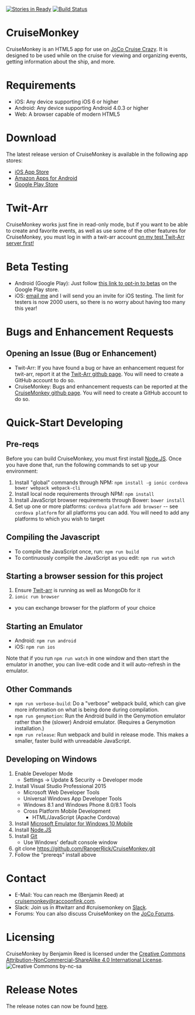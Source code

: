 [![Stories in Ready](https://badge.waffle.io/RangerRick/CruiseMonkey.png?label=ready&title=Ready)](https://waffle.io/RangerRick/CruiseMonkey)
[![Build Status](https://travis-ci.org/RangerRick/CruiseMonkey.png)](https://travis-ci.org/RangerRick/CruiseMonkey)

CruiseMonkey
============

CruiseMonkey is an HTML5 app for use on [JoCo Cruise Crazy](http://jococruisecrazy.com/).  It is designed to be used while on the cruise for viewing and organizing events, getting information about the ship, and more.

Requirements
============

* iOS: Any device supporting iOS 6 or higher
* Android: Any device supporting Android 4.0.3 or higher
* Web: A browser capable of modern HTML5

Download
========

The latest release version of CruiseMonkey is available in the following app stores:

* [iOS App Store](https://itunes.apple.com/us/app/cruisemonkey/id597303284?mt=8)
* [Amazon Apps for Android](http://www.amazon.com/Benjamin-Reed-CruiseMonkey/dp/B00BBOMRDW)
* [Google Play Store](https://play.google.com/store/apps/details?id=com.raccoonfink.cruisemonkey&hl=en_GB)

Twit-Arr
========

CruiseMonkey works just fine in read-only mode, but if you want to be able to create and favorite events, as well as use some of the other features for CruiseMonkey, you must log in with a twit-arr account [on my test Twit-Arr server first!](https://cm.raccoonfink.com/)

Beta Testing
============

* Android (Google Play): Just follow [this link to opt-in to betas](https://play.google.com/apps/testing/com.raccoonfink.cruisemonkey) on the Google Play store.
* iOS: [email me](mailto:cruisemonkey@raccoonfink.com) and I will send you an invite for iOS testing.  The limit for testers is now 2000 users, so there is no worry about having too many this year!

Bugs and Enhancement Requests
=============================

Opening an Issue (Bug or Enhancement)
-------------------------------------

* Twit-Arr: If you have found a bug or have an enhancement request for twit-arr, report it at the [Twit-Arr github page](https://github.com/walkeriniraq/twitarr/issues).  You will need to create a GitHub account to do so.
* CruiseMonkey: Bugs and enhancement requests can be reported at the [CruiseMonkey github page](https://github.com/RangerRick/CruiseMonkey/issues).  You will need to create a GitHub account to do so.

Quick-Start Developing
==========

Pre-reqs
--------

Before you can build CruiseMonkey, you must first install [Node.JS](http://nodejs.org/).  Once you have done that, run the following commands to set up your environment:

1. Install "global" commands through NPM: `npm install -g ionic cordova bower webpack webpack-cli`
1. Install local node requirements through NPM: `npm install`
1. Install JavaScript browser requirements through Bower: `bower install`
1. Set up one or more platforms: `cordova platform add browser` -- see `cordova platform` for all platforms you can add.  You will need to add any platforms to which you wish to target

Compiling the Javascript
------------------------

* To compile the JavaScript once, run: `npm run build`
* To continuously compile the JavaScript as you edit: `npm run watch`

Starting a browser session for this project
--------------------------------------------
1. Ensure [Twit-arr](https://github.com/walkeriniraq/twitarr) is running as well as MongoDb for it
1. `ionic run browser`
  * you can exchange browser for the platform of your choice

Starting an Emulator
--------------------

* Android: `npm run android`
* iOS: `npm run ios`

Note that if you run `npm run watch` in one window and then start the emulator in another, you can live-edit code and it will auto-refresh in the emulator.

Other Commands
--------------

* `npm run verbose-build`: Do a "verbose" webpack build, which can give more information on what is being done during compilation.
* `npm run genymotion`: Run the Android build in the Genymotion emulator rather than the (slower) Android emulator.  (Requires a Genymotion installation.)
* `npm run release`: Run webpack and build in release mode.  This makes a smaller, faster build with unreadable JavaScript.

Developing on Windows
---------------------

1. Enable Developer Mode
   * Settings -> Update & Security -> Developer mode
1. Install Visual Studio Professional 2015
   * Microsoft Web Developer Tools
   * Universal Windows App Developer Tools
   * Windows 8.1 and Windows Phone 8.0/8.1 Tools
   * Cross Platform Mobile Development
     * HTML/JavaScript (Apache Cordova)
1. Install [Microsoft Emulator for Windows 10 Mobile](https://go.microsoft.com/fwlink/?LinkId=698769)
1. Install [Node.JS](http://nodejs.org/)
1. Install [Git](https://git-scm.com/download/win)
   * Use Windows' default console window
1. git clone https://github.com/RangerRick/CruiseMonkey.git
1. Follow the "prereqs" install above

Contact
=======

* E-Mail: You can reach me (Benjamin Reed) at [cruisemonkey@raccoonfink.com](mailto:cruisemonkey@raccoonfink.com).
* Slack: Join us in #twitarr and #cruisemonkey on [Slack](http://cm.raccoonfink.com/slack/).
* Forums: You can also discuss CruiseMonkey on the [JoCo Forums](http://www.jonathancoulton.com/forums/index.php?p=/discussion/2448/twit-arr-and-cruisemonkey-2016).

Licensing
=========

CruiseMonkey by Benjamin Reed is licensed under the [Creative Commons Attribution-NonCommercial-ShareAlike 4.0 International License](http://creativecommons.org/licenses/by-nc-sa/4.0/).
![](http://i.creativecommons.org/l/by-nc-sa/4.0/88x31.png "Creative Commons by-nc-sa")

Release Notes
=============

The release notes can now be found [here](CHANGELOG.md).
